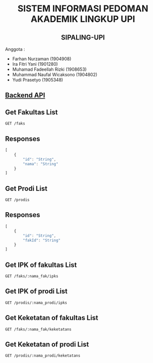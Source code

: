 <h1 align="center">SISTEM INFORMASI PEDOMAN AKADEMIK LINGKUP UPI</h1>
<h2 align="center">SIPALING-UPI</h2>

Anggota :   
* Farhan Nurzaman			      (1904908)   
* Ira Fitri Yani				    (1901280)   
* Muhamad Fadeellah Rizki		(1908653)   
* Muhammad Naufal Wicaksono	(1904802)   
* Yudi Prasetyo			        (1905348)   

## [Backend API](https://sipalingupi-api.herokuapp.com/)

## Get Fakultas List

```http
GET /faks
```

## Responses


```javascript
[
    {
        "id": "String",
        "nama": "String"
    }
]
```

## Get Prodi List

```http
GET /prodis
```

## Responses


```javascript
[
    {
        "id": "String",
        "fakId": "String"
    }
]
```

## Get IPK of fakultas List

```http
GET /faks/:nama_fak/ipks
```

## Get IPK of prodi List

```http
GET /prodis/:nama_prodi/ipks
```

## Get Keketatan of fakultas List

```http
GET /faks/:nama_fak/keketatans
```

## Get Keketatan of prodi List

```http
GET /prodis/:nama_prodi/keketatans
```